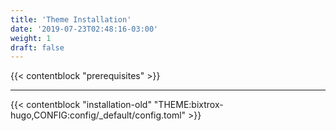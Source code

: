 ```yaml
---
title: 'Theme Installation'
date: '2019-07-23T02:48:16-03:00'
weight: 1
draft: false
---
```


{{< contentblock "prerequisites" >}}

---

{{< contentblock "installation-old" "THEME:bixtrox-hugo,CONFIG:config/_default/config.toml" >}}
